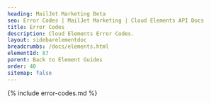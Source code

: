 ```yaml
---
heading: MailJet Marketing Beta
seo: Error Codes | MailJet Marketing | Cloud Elements API Docs
title: Error Codes
description: Cloud Elements Error Codes.
layout: sidebarelementdoc
breadcrumbs: /docs/elements.html
elementId: 87
parent: Back to Element Guides
order: 40
sitemap: false
---
```


{% include error-codes.md %}
